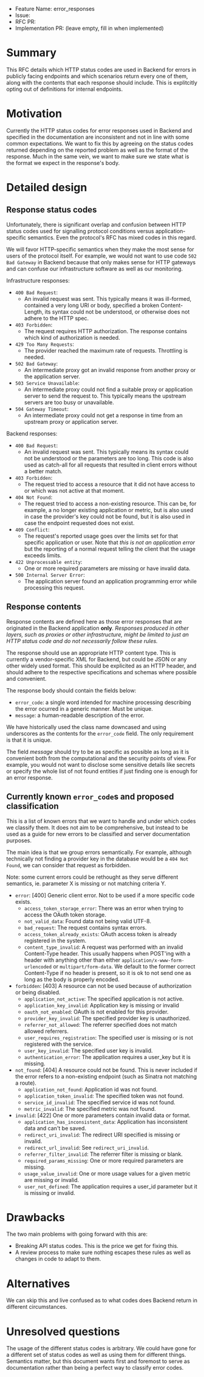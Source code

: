 - Feature Name: error_responses
- Issue:
- RFC PR:
- Implementation PR: (leave empty, fill in when implemented)

# Summary
[summary]: #summary

This RFC details which HTTP status codes are used in Backend for errors in
publicly facing endpoints and which scenarios return every one of them, along
with the contents that each response should include. This is explitcitly opting
out of definitions for internal endpoints.

# Motivation
[motivation]: #motivation

Currently the HTTP status codes for error responses used in Backend and
specified in the documentation are inconsistent and not in line with some common
expectations. We want to fix this by agreeing on the status codes returned
depending on the reported problem as well as the format of the response. Much in
the same vein, we want to make sure we state what is the format we expect in the
response's body.

# Detailed design
[design]: #detailed-design

## Response status codes

Unfortunately, there is significant overlap and confusion between HTTP status
codes used for signalling protocol conditions versus application-specific
semantics. Even the protocol's RFC has mixed codes in this regard.

We will favor HTTP-specific semantics when they make the most sense for users of
the protocol itself. For example, we would not want to use code `502 Bad Gateway`
in Backend because that only makes sense for HTTP gateways and can confuse our
infrastructure software as well as our monitoring.

Infrastructure responses:

* `400 Bad Request`:
  - An invalid request was sent. This typically means it was ill-formed, contained
  a very long URI or body, specified a broken Content-Length, its syntax
  could not be understood, or otherwise does not adhere to the HTTP spec.
* `403 Forbidden`:
  - The request requires HTTP authorization. The response contains which kind of
  authorization is needed.
* `429 Too Many Requests`:
  - The provider reached the maximum rate of requests. Throttling is needed.
* `502 Bad Gateway`:
  - An intermediate proxy got an invalid response from another proxy or the
  application server.
* `503 Service Unavailable`:
  - An intermediate proxy could not find a suitable proxy or application server to
  send the request to. This typically means the upstream servers are too busy or
  unavailable.
* `504 Gateway Timeout`:
  - An intermediate proxy could not get a response in time from an upstream proxy
  or application server.

Backend responses:

* `400 Bad Request`:
  - An invalid request was sent. This typically means its syntax could not be
  understood or the parameters are too long. This code is also used as catch-all
  for all requests that resulted in client errors without a better match.
* `403 Forbidden`:
  - The request tried to access a resource that it did not have access to or which
  was not active at that moment.
* `404 Not Found`:
  - The request tried to access a non-existing resource. This can be, for example,
  a no longer existing application or metric, but is also used in case the
  provider's key could not be found, but it is also used in case the endpoint
  requested does not exist.
* `409 Conflict`:
  - The request's reported usage goes over the limits set for that specific
  application or user. Note that *this is not an application error* but the
  reporting of a normal request telling the client that the usage exceeds
  limits.
* `422 Unprocessable entity`:
  - One or more required parameters are missing or have invalid data.
* `500 Internal Server Error`:
  - The application server found an application programming error while processing
  this request.

## Response contents

Response contents are defined here as those error responses that are originated
in the Backend application **only**. *Responses produced in other layers, such as
proxies or other infrastructure, might be limited to just an HTTP status code
and do not necessarily follow these rules.*

The response should use an appropriate HTTP content type. This is currently a
vendor-specific XML for Backend, but could be JSON or any other widely used
format. This should be explicited as an HTTP header, and should adhere to the
respective specifications and schemas where possible and convenient.

The response body should contain the fields below:

* `error_code`: a single word intended for machine processing describing the
                error ocurred in a generic manner. Must be unique.
* `message`: a human-readable description of the error.

We have historically used the class name downcased and using underscores as the
contents for the `error_code` field. The only requirement is that it is unique.

The field *message* should try to be as specific as possible as long as it is
convenient both from the computational and the security points of view. For
example, you would not want to disclose some sensitive details like secrets or
specify the whole list of not found entities if just finding one is enough for
an error response.

## Currently known `error_code`s and proposed classification

This is a list of known errors that we want to handle and under which codes we
classify them. It does not aim to be comprehensive, but instead to be used as a
guide for new errors to be classified and server documentation purposes.

The main idea is that we group errors semantically. For example, although
technically not finding a provider key in the database would be a `404 Not Found`,
we can consider that request as forbidden.

Note: some current errors could be rethought as they serve different semantics,
ie. parameter X is missing or not matching criteria Y.

* `error`:
  [400] Generic client error. Not to be used if a more specific code exists.
    - `access_token_storage_error`:
      There was an error when trying to access the OAuth token storage.
    - `not_valid_data`:
      Found data not being valid UTF-8.
    - `bad_request`:
      The request contains syntax errors.
    - `access_token_already_exists`:
      OAuth access token is already registered in the system.
    - `content_type_invalid`:
      A request was performed with an invalid Content-Type header. This usually
      happens when POST'ing with a header with anything other than either
      `application/x-www-form-urlencoded` or `multipart/form-data`. We default
      to the former correct Content-Type if no header is present, so it is ok to
      not send one as long as the body is properly encoded.
* `forbidden`:
  [403] A resource can not be used because of authorization or being disabled.
    - `application_not_active`:
      The specified application is not active.
    - `application_key_invalid`:
      Application key is missing or invalid
    - `oauth_not_enabled`:
      OAuth is not enabled for this provider.
    - `provider_key_invalid`:
      The specified provider key is unauthorized.
    - `referrer_not_allowed`:
      The referrer specified does not match allowed referrers.
    - `user_requires_registration`:
      The specified user is missing or is not registered with the service.
    - `user_key_invalid`:
      The specified user key is invalid.
    - `authentication_error`:
      The application requires a user_key but it is missing.
* `not_found`:
  [404] A resource could not be found. This is never included if the error
  refers to a non-existing endpoint (such as Sinatra not matching a route).
    - `application_not_found`:
      Application id was not found.
    - `application_token_invalid`:
      The specified token was not found.
    - `service_id_invalid`:
      The specified service id was not found.
    - `metric_invalid`:
      The specified metric was not found.
* `invalid`:
  [422] One or more parameters contain invalid data or format.
    - `application_has_inconsistent_data`:
      Application has inconsistent data and can't be saved.
    - `redirect_uri_invalid`:
      The redirect URI specified is missing or invalid.
    - `redirect_url_invalid`:
      See `redirect_uri_invalid`.
    - `referrer_filter_invalid`:
      The referrer filter is missing or blank.
    - `required_params_missing`:
      One or more required parameters are missing.
    - `usage_value_invalid`:
      One or more usage values for a given metric are missing or invalid.
    - `user_not_defined`:
      The application requires a user_id parameter but it is missing or invalid.

# Drawbacks
[drawbacks]: #drawbacks

The two main problems with going forward with this are:

* Breaking API status codes. This is the price we get for fixing this.
* A review process to make sure nothing escapes these rules as well as changes
  in code to adapt to them.

# Alternatives
[alternatives]: #alternatives

We can skip this and live confused as to what codes does Backend return in
different circumstances.

# Unresolved questions
[unresolved]: #unresolved-questions

The usage of the different status codes is arbitrary. We could have gone for
a different set of status codes as well as using them for different things.
Semantics matter, but this document wants first and foremost to serve as
documentation rather than being a perfect way to classify error codes.